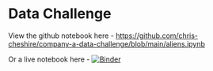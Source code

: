 # Data Challenge

View the github notebook here - https://github.com/chris-cheshire/company-a-data-challenge/blob/main/aliens.ipynb

Or a live notebook here - [![Binder](https://mybinder.org/badge_logo.svg)](https://mybinder.org/v2/gh/chris-cheshire/company-a-data-challenge/HEAD)
